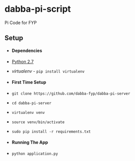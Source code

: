 # dabba-pi-script
Pi Code for FYP

## Setup

* #### Dependencies
* [Python 2.7](https://www.python.org/download/releases/2.7/)
* *virtualenv* - `pip install virtualenv`

* #### First Time Setup
* `git clone https://github.com/dabba-fyp/dabba-pi-server`
* `cd dabba-pi-server`
* `virtualenv venv`
* `source venv/bin/activate`
* `sudo pip install -r requirements.txt`


* #### Running The App
* `python application.py` 

